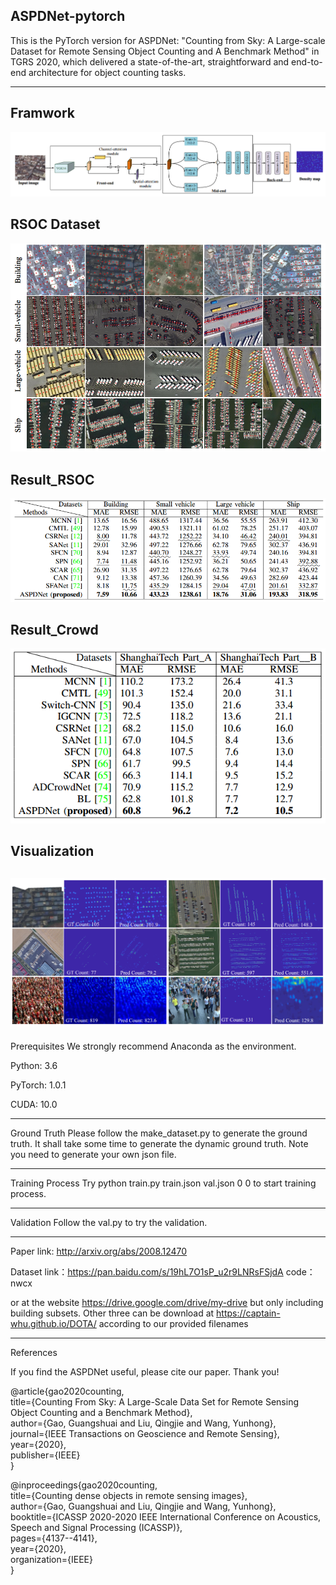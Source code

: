 ASPDNet-pytorch
----------------------

This is the PyTorch version for ASPDNet: "Counting from Sky: A Large-scale Dataset for Remote Sensing Object Counting and A Benchmark Method" in TGRS 2020, which delivered a state-of-the-art, straightforward and end-to-end architecture for object counting tasks.

***************************************************
###    
Framwork
-------------------
![](https://github.com/gaoguangshuai/Counting-from-Sky-A-Large-scale-Dataset-for-Remote-Sensing-Object-Counting-and-A-Benchmark-Method/blob/master/framework.jpg)  

RSOC Dataset
-------------------
![](https://github.com/gaoguangshuai/Counting-from-Sky-A-Large-scale-Dataset-for-Remote-Sensing-Object-Counting-and-A-Benchmark-Method/blob/master/dataset.jpg)  

Result_RSOC
-------------------
![](https://github.com/gaoguangshuai/Counting-from-Sky-A-Large-scale-Dataset-for-Remote-Sensing-Object-Counting-and-A-Benchmark-Method/blob/master/result1.jpg)  

Result_Crowd
--------------------
![](https://github.com/gaoguangshuai/Counting-from-Sky-A-Large-scale-Dataset-for-Remote-Sensing-Object-Counting-and-A-Benchmark-Method/blob/master/result2.jpg)  

Visualization
------------------
![](https://github.com/gaoguangshuai/Counting-from-Sky-A-Large-scale-Dataset-for-Remote-Sensing-Object-Counting-and-A-Benchmark-Method/blob/master/visualization.jpg)
----------------------------------------------------
Prerequisites
We strongly recommend Anaconda as the environment.

Python: 3.6

PyTorch: 1.0.1

CUDA: 10.0

***************************************************
Ground Truth
Please follow the make_dataset.py to generate the ground truth. It shall take some time to generate the dynamic ground truth. Note you need to generate your own json file.


***************************************************
Training Process
Try python train.py train.json val.json 0 0 to start training process.

***************************************************
Validation
Follow the val.py to try the validation.

***************************************************

Paper link: http://arxiv.org/abs/2008.12470

Dataset link：https://pan.baidu.com/s/19hL7O1sP_u2r9LNRsFSjdA  code：nwcx

or at the website https://drive.google.com/drive/my-drive
but only including building subsets. Other three can be download at https://captain-whu.github.io/DOTA/ according to our provided filenames

***************************************************
References

If you find the ASPDNet useful, please cite our paper. Thank you!

@article{gao2020counting,  
  title={Counting From Sky: A Large-Scale Data Set for Remote Sensing Object Counting and a Benchmark Method},  
  author={Gao, Guangshuai and Liu, Qingjie and Wang, Yunhong},  
  journal={IEEE Transactions on Geoscience and Remote Sensing},  
  year={2020},  
  publisher={IEEE}  
}

@inproceedings{gao2020counting,  
  title={Counting dense objects in remote sensing images},  
  author={Gao, Guangshuai and Liu, Qingjie and Wang, Yunhong},  
  booktitle={ICASSP 2020-2020 IEEE International Conference on Acoustics, Speech and Signal Processing (ICASSP)},  
  pages={4137--4141},  
  year={2020},  
  organization={IEEE}  
}


